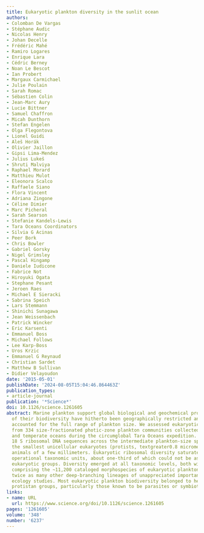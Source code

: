 ```yaml
---
title: Eukaryotic plankton diversity in the sunlit ocean
authors:
- Colomban De Vargas
- Stéphane Audic
- Nicolas Henry
- Johan Decelle
- Frédéric Mahé
- Ramiro Logares
- Enrique Lara
- Cédric Berney
- Noan Le Bescot
- Ian Probert
- Margaux Carmichael
- Julie Poulain
- Sarah Romac
- Sébastien Colin
- Jean-Marc Aury
- Lucie Bittner
- Samuel Chaffron
- Micah Dunthorn
- Stefan Engelen
- Olga Flegontova
- Lionel Guidi
- Aleš Horák
- Olivier Jaillon
- Gipsi Lima-Mendez
- Julius Lukeš
- Shruti Malviya
- Raphael Morard
- Matthieu Mulot
- Eleonora Scalco
- Raffaele Siano
- Flora Vincent
- Adriana Zingone
- Céline Dimier
- Marc Picheral
- Sarah Searson
- Stefanie Kandels-Lewis
- Tara Oceans Coordinators
- Silvia G Acinas
- Peer Bork
- Chris Bowler
- Gabriel Gorsky
- Nigel Grimsley
- Pascal Hingamp
- Daniele Iudicone
- Fabrice Not
- Hiroyuki Ogata
- Stephane Pesant
- Jeroen Raes
- Michael E Sieracki
- Sabrina Speich
- Lars Stemmann
- Shinichi Sunagawa
- Jean Weissenbach
- Patrick Wincker
- Eric Karsenti
- Emmanuel Boss
- Michael Follows
- Lee Karp-Boss
- Uros Krzic
- Emmanuel G Reynaud
- Christian Sardet
- Matthew B Sullivan
- Didier Velayoudon
date: '2015-05-01'
publishDate: '2024-08-05T15:04:46.864463Z'
publication_types:
- article-journal
publication: '*Science*'
doi: 10.1126/science.1261605
abstract: Marine plankton support global biological and geochemical processes. Surveys
  of their biodiversity have hitherto been geographically restricted and have not
  accounted for the full range of plankton size. We assessed eukaryotic diversity
  from 334 size-fractionated photic-zone plankton communities collected across tropical
  and temperate oceans during the circumglobal Tara Oceans expedition. We analyzed
  18 S ribosomal DNA sequences across the intermediate plankton-size spectrum from
  the smallest unicellular eukaryotes (protists, textgreater0.8 micrometers) to small
  animals of a few millimeters. Eukaryotic ribosomal diversity saturated at ~150,000
  operational taxonomic units, about one-third of which could not be assigned to known
  eukaryotic groups. Diversity emerged at all taxonomic levels, both within the groups
  comprising the ~11,200 cataloged morphospecies of eukaryotic plankton and among
  twice as many other deep-branching lineages of unappreciated importance in plankton
  ecology studies. Most eukaryotic plankton biodiversity belonged to heterotrophic
  protistan groups, particularly those known to be parasites or symbiotic hosts.
links:
- name: URL
  url: https://www.science.org/doi/10.1126/science.1261605
pages: '1261605'
volume: '348'
number: '6237'
---
```

